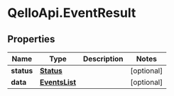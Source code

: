 # QelloApi.EventResult

## Properties
Name | Type | Description | Notes
------------ | ------------- | ------------- | -------------
**status** | [**Status**](Status.md) |  | [optional] 
**data** | [**EventsList**](EventsList.md) |  | [optional] 


